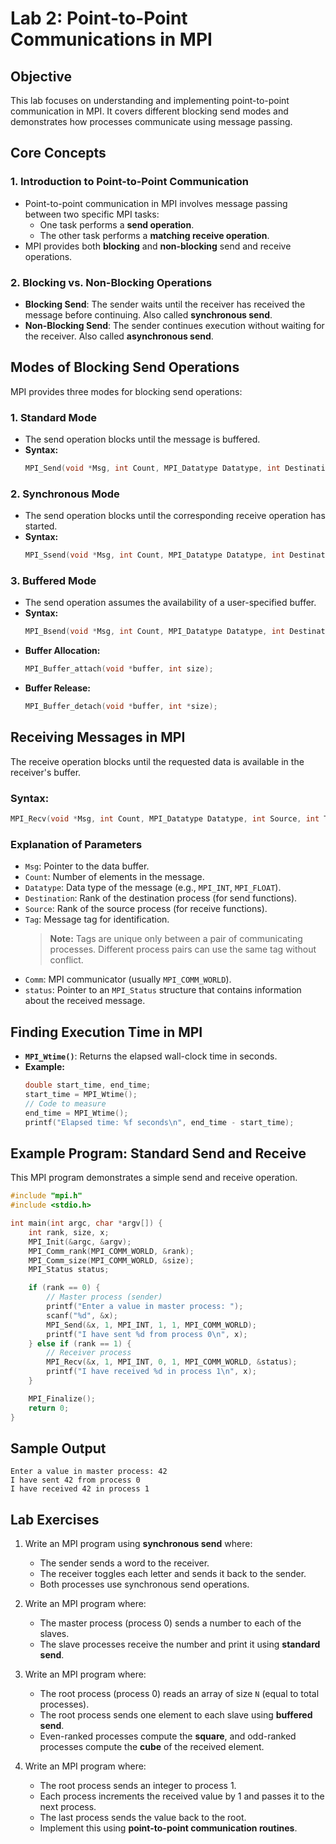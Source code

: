 # Lab 2: Point-to-Point Communications in MPI

## **Objective**
This lab focuses on understanding and implementing point-to-point communication in MPI. It covers different blocking send modes and demonstrates how processes communicate using message passing.

## **Core Concepts**
### **1. Introduction to Point-to-Point Communication**
- Point-to-point communication in MPI involves message passing between two specific MPI tasks:
  - One task performs a **send operation**.
  - The other task performs a **matching receive operation**.
- MPI provides both **blocking** and **non-blocking** send and receive operations.

### **2. Blocking vs. Non-Blocking Operations**
- **Blocking Send**: The sender waits until the receiver has received the message before continuing. Also called **synchronous send**.
- **Non-Blocking Send**: The sender continues execution without waiting for the receiver. Also called **asynchronous send**.

## **Modes of Blocking Send Operations**
MPI provides three modes for blocking send operations:

### **1. Standard Mode**
- The send operation blocks until the message is buffered.
- **Syntax:**
  ```c
  MPI_Send(void *Msg, int Count, MPI_Datatype Datatype, int Destination, int Tag, MPI_Comm Comm);
  ```

### **2. Synchronous Mode**
- The send operation blocks until the corresponding receive operation has started.
- **Syntax:**
  ```c
  MPI_Ssend(void *Msg, int Count, MPI_Datatype Datatype, int Destination, int Tag, MPI_Comm Comm);
  ```

### **3. Buffered Mode**
- The send operation assumes the availability of a user-specified buffer.
- **Syntax:**
  ```c
  MPI_Bsend(void *Msg, int Count, MPI_Datatype Datatype, int Destination, int Tag, MPI_Comm Comm);
  ```
- **Buffer Allocation:**
  ```c
  MPI_Buffer_attach(void *buffer, int size);
  ```
- **Buffer Release:**
  ```c
  MPI_Buffer_detach(void *buffer, int *size);
  ```

## **Receiving Messages in MPI**
The receive operation blocks until the requested data is available in the receiver's buffer.

### **Syntax:**
```c
MPI_Recv(void *Msg, int Count, MPI_Datatype Datatype, int Source, int Tag, MPI_Comm Comm, MPI_Status *status);
```

### **Explanation of Parameters**
- `Msg`: Pointer to the data buffer.
- `Count`: Number of elements in the message.
- `Datatype`: Data type of the message (e.g., `MPI_INT`, `MPI_FLOAT`).
- `Destination`: Rank of the destination process (for send functions).
- `Source`: Rank of the source process (for receive functions).
- `Tag`: Message tag for identification.
  > **Note:** Tags are unique only between a pair of communicating processes. Different process pairs can use the same tag without conflict.
- `Comm`: MPI communicator (usually `MPI_COMM_WORLD`).
- `status`: Pointer to an `MPI_Status` structure that contains information about the received message.

## **Finding Execution Time in MPI**
- **`MPI_Wtime()`**: Returns the elapsed wall-clock time in seconds.
- **Example:**
  ```c
  double start_time, end_time;
  start_time = MPI_Wtime();
  // Code to measure
  end_time = MPI_Wtime();
  printf("Elapsed time: %f seconds\n", end_time - start_time);
  ```

## **Example Program: Standard Send and Receive**
This MPI program demonstrates a simple send and receive operation.

```c
#include "mpi.h"
#include <stdio.h>

int main(int argc, char *argv[]) {
    int rank, size, x;
    MPI_Init(&argc, &argv);
    MPI_Comm_rank(MPI_COMM_WORLD, &rank);
    MPI_Comm_size(MPI_COMM_WORLD, &size);
    MPI_Status status;

    if (rank == 0) {
        // Master process (sender)
        printf("Enter a value in master process: ");
        scanf("%d", &x);
        MPI_Send(&x, 1, MPI_INT, 1, 1, MPI_COMM_WORLD);
        printf("I have sent %d from process 0\n", x);
    } else if (rank == 1) {
        // Receiver process
        MPI_Recv(&x, 1, MPI_INT, 0, 1, MPI_COMM_WORLD, &status);
        printf("I have received %d in process 1\n", x);
    }

    MPI_Finalize();
    return 0;
}
```
## **Sample Output**
```
Enter a value in master process: 42
I have sent 42 from process 0
I have received 42 in process 1
```

## **Lab Exercises**
1. Write an MPI program using **synchronous send** where:
   - The sender sends a word to the receiver.
   - The receiver toggles each letter and sends it back to the sender.
   - Both processes use synchronous send operations.

2. Write an MPI program where:
   - The master process (process 0) sends a number to each of the slaves.
   - The slave processes receive the number and print it using **standard send**.

3. Write an MPI program where:
   - The root process (process 0) reads an array of size `N` (equal to total processes).
   - The root process sends one element to each slave using **buffered send**.
   - Even-ranked processes compute the **square**, and odd-ranked processes compute the **cube** of the received element.

4. Write an MPI program where:
   - The root process sends an integer to process 1.
   - Each process increments the received value by 1 and passes it to the next process.
   - The last process sends the value back to the root.
   - Implement this using **point-to-point communication routines**.
